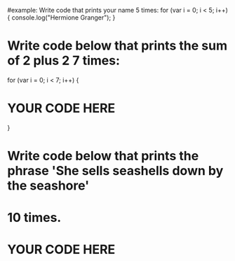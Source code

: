 <!-- LB NOTES:
- do they do this in a repl or the console? probably a repl so they can save their work. do we want to introduce return and console.log in these initial exercises, and then switch to return when it is introduced in day 4 work?
-->

#example: Write code that prints your name 5 times:
for (var i = 0; i < 5; i++) {
  console.log("Hermione Granger");
}

# Write code below that prints the sum of 2 plus 2 7 times:
for (var i = 0; i < 7; i++) {
  # YOUR CODE HERE
}

# Write code below that prints the phrase 'She sells seashells down by the seashore'
# 10 times.
# YOUR CODE HERE
